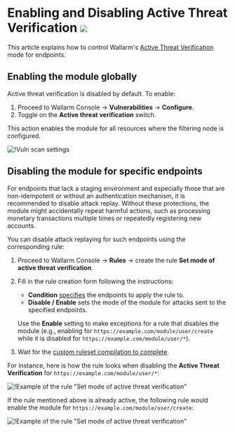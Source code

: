 # Enabling and Disabling Active Threat Verification <a href="../../../about-wallarm/subscription-plans/#subscription-plans"><img src="../../../images/api-security-tag.svg" style="border: none;"></a>

This article explains how to control Wallarm's [Active Threat Verification](overview.md) mode for endpoints.

## Enabling the module globally

Active threat verification is disabled by default. To enable:

1. Proceed to Wallarm Console → **Vulnerabilities** → **Configure**.
1. Toggle on the **Active threat verification** switch.

This action enables the module for all resources where the filtering node is configured.

![!Vuln scan settings](../../images/user-guides/vulnerabilities/vuln-scan-settings.png)

## Disabling the module for specific endpoints

For endpoints that lack a staging environment and especially those that are non-idempotent or without an authentication mechanism, it is recommended to disable attack replay. Without these protections, the module might accidentally repeat harmful actions, such as processing monetary transactions multiple times or repeatedly registering new accounts.

You can disable attack replaying for such endpoints using the corresponding rule:

1. Proceed to Wallarm Console → **Rules** → create the rule **Set mode of active threat verification**.
1. Fill in the rule creation form following the instructions:

    * **Condition** [specifies](../../user-guides/rules/add-rule.md#branch-description) the endpoints to apply the rule to.
    * **Disable / Enable** sets the mode of the module for attacks sent to the specified endpoints.

    Use the **Enable** setting to make exceptions for a rule that disables the module (e.g., enabling for `https://example.com/module/user/create` while it is disabled for `https://example.com/module/user/*`).
1. Wait for the [custom ruleset compilation to complete](../../user-guides/rules/compiling.md).

For instance, here is how the rule looks when disabling the **Active Threat Verification** for `https://example.com/module/user/*`:

![!Example of the rule "Set mode of active threat verification"](../../images/user-guides/rules/disable-active-threat-verification-example.png)

If the rule mentioned above is already active, the following rule would enable the module for `https://example.com/module/user/create`:

![!Example of the rule "Set mode of active threat verification"](../../images/user-guides/rules/disable-active-threat-verification-deeper-path-example.png)

<!-- ATC on/off for all requests that are idempotent or not.

Describe the following case in the documentation on how customer can configure Active Threat Verification - if the customer needs Active Threat Verification to be applied not to all, but to just a few hosts/applications, he can do the following:

enable Active Verification feature

create a rule to disable Active Verification everywhere

create rules to enable Active Verification on specific hosts/applications -->
